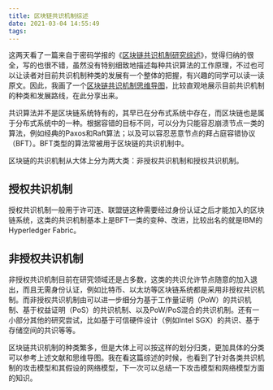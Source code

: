 ```yaml
---
title: 区块链共识机制综述
date: 2021-03-04 14:55:49
tags:
---
```


这两天看了一篇来自于密码学报的《[区块链共识机制研究综述](http://www.jcr.cacrnet.org.cn/CN/abstract/abstract343.shtml)》，觉得归纳的很全，写的也很不错，虽然没有特别细致地描述每种共识算法的工作原理，不过也可以让读者对目前共识机制种类的发展有一个整体的把握，有兴趣的同学可以读一读原文。因此，我画了一个[区块链共识机制思维导图](http://naotu.baidu.com/file/f9423bf8ec6c8f472bad0a75a6653f52?token=5e838951324aaee1)，比较直观地展示目前共识机制的种类和发展路线，在此分享出来。

共识算法并不是区块链系统特有的，其早已在分布式系统中存在，而区块链也是属于分布式系统中的一种。根据容错的目标不同，可以分为只能容忍崩溃节点一类的算法，例如经典的Paxos和Raft算法；以及可以容忍恶意节点的拜占庭容错协议（BFT）。BFT类型的算法常被用于区块链的共识机制中。

区块链的共识机制从大体上分为两大类：非授权共识机制和授权共识机制。

## 授权共识机制

授权共识机制一般用于许可连、联盟链这种需要经过身份认证之后才能加入的区块链系统，这类的共识机制基本上是BFT一类的变种、改进，比较出名的就是IBM的Hyperledger Fabric。

## 非授权共识机制

非授权共识机制目前在研究领域还是占多数，这类的共识允许节点随意的加入退出，而且无需身份认证，例如比特币、以太坊等区块链系统都是采用非授权共识机制。而非授权共识机制由可以进一步细分为基于工作量证明（PoW）的共识机制、基于权益证明（PoS）的共识机制、以及PoW/PoS混合的共识机制。还有一小部分其他的研究尝试，比如基于可信硬件设计（例如Intel SGX）的共识、基于存储空间的共识等等。

区块链共识机制的种类繁多，但是大体上可以按这样的划分归类，更加具体的分类可以参考上述文献和思维导图。我在看这篇综述的时候，也看到了针对各类共识机制的攻击模型和其假设的网络模型，下一次可以总结一下攻击模型和网络模型方面的知识。
